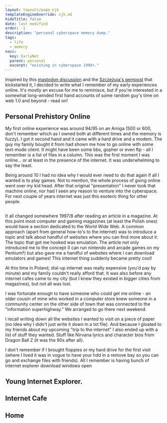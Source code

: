 ```yaml
---
layout: layouts/page.njk
templateEngineOverride: njk,md
hideTitle: false
date: last modified
order: -1
description: "personal cyberspace memory dump."
tags: 
  - life
  - memory
navi:
  key: EarlyNet
  parent: personal
  excerpt: "existing in cyberspace 199X+."
---
```


Inspired by this [mastodon discussion](https://octodon.social/@kensanata/107272127184928313) and the [Szczeżuja's gempost](https://szczezuja.flounder.online/gemlog/2021-11-13-How-you-were-using-the-Internet.gmi) that kickstarted it, I decided to write what I remember of my early experiences online. It's mostly an excuse for me to reminisce, but if you're interested in a somewhat long-winded first hand accounts of some random guy's time on web 1.0 and beyond - read on!

## Personal Prehistory Online

My first online experience was around 94/95 on an Amiga (500 or 600, don't remember which as I owned both at different times and the memory is fuzzy). I got it second hand and it came with a hard drive and a modem. The guy my family bought it from had shown me how to go online with some text-mode client. It might have been some bbs, gopher or even ftp - all I remember is a list of files in a column. This was the first moment I was online... or at least in the presence of the internet. It was underwhelming to say the least. 

Being around 10 I had no idea why I would ever need to do that again if all I wanted is to play games. Not to mention, the whole process of going online went over my kid head. After that original "presentation" I never took that machine online, nor had I seen any reason to venture into the cyberspace. For next couple of years internet was just this esoteric thing for other people.

## 

It all changed somewhere 1997/8 after reading an article in a magazine. At this point most computer and gaming magazines (at least the Polish ones) would have a section dedicated to the World Wide Web. A common approach (apart from general how-to's to the internet) was to introduce a topic and talk about handful of websites where you can find more about it. The topic that got me hooked was emulation. The article not only introduced me to the concept (I can run nintendo and arcade games on my Pentium‽) but also gave me a handful of websites where I can download emulators and games! This internet thing suddenly became pretty cool!

At this time in Poland, dial-up internet was really expensive (you'd pay by minute) and my family couldn't really afford that. It was also before any internet cafes came to my city (but I knew they existed in bigger cities from magazines), but not all was lost. 

I was fortunate enough to have someone who could get me online - an older cousin of mine who worked in a computer store knew someone in a community center on the other side of town that was connected to the "information superhighway." We arranged to go there next weekend. 

I recall writing down all the websites I wanted to visit on a piece of paper (no idea why I didn't just write it down in a txt file). And because I gloated to my friends about my upcoming "trip to the internet" I also ended up with a list of stuff they wanted. Stuff like Nirvana lyrics and character bios from Dragon Ball Z (it was the 90s after all). 

I don't remember if I brought floppies or my hard drive for the first visit (where I lived it was in vogue to have your hdd in a remove bay so you can go and exchange files with friends). All I remember is having bunch of internet explorer download windows open

## Young Internet Explorer.

## Internet Cafe

## Home

